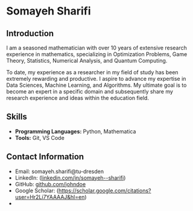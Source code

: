 
# Somayeh Sharifi

## Introduction

I am a seasoned mathematician with over 10 years of extensive research experience in mathematics, specializing in Optimization Problems, Game Theory, Statistics, Numerical Analysis, and Quantum Computing.

To date, my experience as a researcher in my field of study has been extremely rewarding and productive. I aspire to advance my expertise in Data Sciences, Machine Learning, and Algorithms. My ultimate goal is to become an expert in a specific domain and subsequently share my research experience and ideas within the education field.

## Skills

- **Programming Languages:** Python, Mathematica
- **Tools:** Git, VS Code

## Contact Information

- Email: somayeh.sharifi@tu-dresden
- LinkedIn: ([linkedin.com/in/somayeh--sharifi](https://www.linkedin.com/in/somayeh--sharifi/))
- GitHub: [github.com/johndoe](https://github.com/johndoe)
- Google Scholar: (https://scholar.google.com/citations?user=Hr2Li7YAAAAJ&hl=en)
- 

